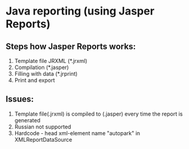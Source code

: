 # Java reporting (using Jasper Reports)

## Steps how Jasper Reports works:
1. Template file JRXML (*.jrxml)
2. Compilation (*.jasper)
3. Filling with data (*.jrprint)
4. Print and export

## Issues:
1. Template file(.jrxml) is compiled to (.jasper) every time the report is generated
2. Russian not supported
3. Hardcode  - head xml-element name "autopark" in XMLReportDataSource
